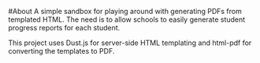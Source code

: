 #About
A simple sandbox for playing around with generating PDFs from templated HTML.
The need is to allow schools to easily generate student progress reports for each student.

This project uses Dust.js for server-side HTML templating and html-pdf for converting the templates to PDF.
